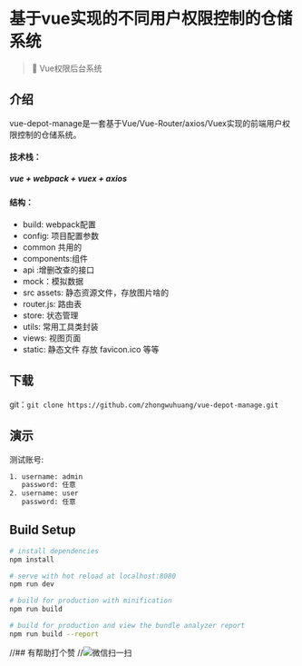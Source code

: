 
# 基于vue实现的不同用户权限控制的仓储系统

> :gem: Vue权限后台系统

## 介绍

vue-depot-manage是一套基于Vue/Vue-Router/axios/Vuex实现的前端用户权限控制的仓储系统。
####  技术栈：
##### vue + webpack + vuex + axios

#### 结构：
- build: webpack配置
- config: 项目配置参数
- common 共用的
- components:组件
- api :增删改查的接口
- mock：模拟数据
- src assets: 静态资源文件，存放图片啥的
- router.js: 路由表
- store: 状态管理
- utils: 常用工具类封装
- views: 视图页面
-  static: 静态文件 存放 favicon.ico 等等

## 下载

git：`git clone https://github.com/zhongwuhuang/vue-depot-manage.git`


## 演示

测试账号:

``` bash
1. username: admin
   password: 任意
2. username: user
   password: 任意
```

## Build Setup

``` bash
# install dependencies
npm install

# serve with hot reload at localhost:8080
npm run dev

# build for production with minification
npm run build

# build for production and view the bundle analyzer report
npm run build --report
```

//## 有帮助打个赞
//![微信扫一扫](https://raw.githubusercontent.com/zhongwuhuang/zhongwuhuang.github.io/master/img/webwxgetmsgimg.png)
